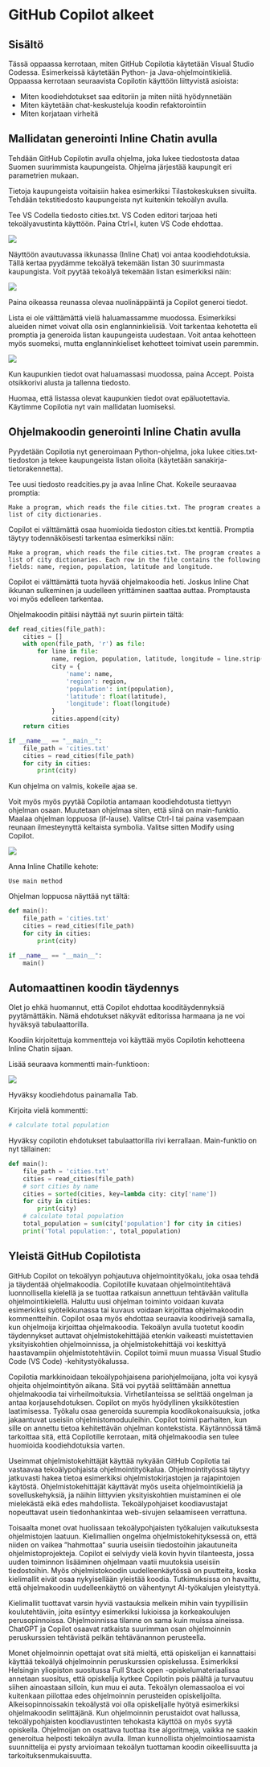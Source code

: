 # GitHub Copilot alkeet

## Sisältö

Tässä oppaassa kerrotaan, miten GitHub Copilotia käytetään Visual Studio Codessa. Esimerkeissä käytetään Python- ja Java-ohjelmointikieliä. Oppaassa kerrotaan seuraavista Copilotin käyttöön liittyvistä asioista:
- Miten koodiehdotukset saa editoriin ja miten niitä hyödynnetään
- Miten käytetään chat-keskusteluja koodin refaktorointiin
- Miten korjataan virheitä

## Mallidatan generointi Inline Chatin avulla

Tehdään GitHub Copilotin avulla ohjelma, joka lukee tiedostosta dataa Suomen suurimmista kaupungeista. Ohjelma järjestää kaupungit eri parametrien mukaan.

Tietoja kaupungeista voitaisiin hakea esimerkiksi Tilastokeskuksen sivuilta. Tehdään tekstitiedosto kaupungeista nyt kuitenkin tekoälyn avulla.

Tee VS Codella tiedosto cities.txt. VS Coden editori tarjoaa heti tekoälyavustinta käyttöön. Paina Ctrl+I, kuten VS Code ehdottaa.

![](images/firstinlinechat.png)

Näyttöön avautuvassa ikkunassa (Inline Chat) voi antaa koodiehdotuksia. Tällä kertaa pyydämme tekoälyä tekemään listan 30 suurimmasta kaupungista. Voit pyytää tekoälyä tekemään listan esimerkiksi näin:

![](images/secondinlinechat.png)

Paina oikeassa reunassa olevaa nuolinäppäintä ja Copilot generoi tiedot.

Lista ei ole välttämättä vielä haluamassamme muodossa. Esimerkiksi alueiden nimet voivat olla osin englanninkielisiä. Voit tarkentaa kehotetta eli promptia ja generoida listan kaupungeista uudestaan. Voit antaa kehotteen myös suomeksi, mutta englanninkieliset kehotteet toimivat usein paremmin.

![](images/fileofcities.png)

Kun kaupunkien tiedot ovat haluamassasi muodossa, paina Accept. Poista otsikkorivi alusta ja tallenna tiedosto.

Huomaa, että listassa olevat kaupunkien tiedot ovat epäluotettavia. Käytimme Copilotia nyt vain mallidatan luomiseksi.

## Ohjelmakoodin generointi Inline Chatin avulla

Pyydetään Copilotia nyt generoimaan Python-ohjelma, joka lukee cities.txt-tiedoston ja tekee kaupungeista listan olioita (käytetään sanakirja-tietorakennetta).

Tee uusi tiedosto readcities.py ja avaa Inline Chat. Kokeile seuraavaa promptia:
```
Make a program, which reads the file cities.txt. The program creates a list of city dictionaries.
```

Copilot ei välttämättä osaa huomioida tiedoston cities.txt kenttiä. Promptia täytyy todennäköisesti tarkentaa esimerkiksi näin:
```
Make a program, which reads the file cities.txt. The program creates a list of city dictionaries. Each row in the file contains the following fields: name, region, population, latitude and longitude.
```

Copilot ei välttämättä tuota hyvää ohjelmakoodia heti. Joskus Inline Chat ikkunan sulkeminen ja uudelleen yrittäminen saattaa auttaa. Promptausta voi myös edelleen tarkentaa.

Ohjelmakoodin pitäisi näyttää nyt suurin piirtein tältä:

```python
def read_cities(file_path):
    cities = []
    with open(file_path, 'r') as file:
        for line in file:
            name, region, population, latitude, longitude = line.strip().split(',')
            city = {
                'name': name,
                'region': region,
                'population': int(population),
                'latitude': float(latitude),
                'longitude': float(longitude)
            }
            cities.append(city)
    return cities

if __name__ == "__main__":
    file_path = 'cities.txt'
    cities = read_cities(file_path)
    for city in cities:
        print(city)
```

Kun ohjelma on valmis, kokeile ajaa se.

Voit myös myös pyytää Copilotia antamaan koodiehdotusta tiettyyn ohjelman osaan. Muutetaan ohjelmaa siten, että siinä on main-funktio. Maalaa ohjelman loppuosa (if-lause). Valitse Ctrl-I tai paina vasempaan reunaan ilmesteynyttä keltaista symbolia. Valitse sitten Modify using Copilot.

![](images/mainmethod.png)

Anna Inline Chatille kehote:
```
Use main method
```

Ohjelman loppuosa näyttää nyt tältä:
```python
def main():
    file_path = 'cities.txt'
    cities = read_cities(file_path)
    for city in cities:
        print(city)

if __name__ == "__main__":
    main()
```

## Automaattinen koodin täydennys

Olet jo ehkä huomannut, että Copilot ehdottaa kooditäydennyksiä pyytämättäkin. Nämä ehdotukset näkyvät editorissa harmaana ja ne voi hyväksyä tabulaattorilla.

Koodiin kirjoitettuja kommentteja voi käyttää myös Copilotin kehotteena Inline Chatin sijaan.

Lisää seuraava kommentti main-funktioon:

![](images/commentexample1.png)

Hyväksy koodiehdotus painamalla Tab.

Kirjoita vielä kommentti:
```python
# calculate total population
```

Hyväksy copilotin ehdotukset tabulaattorilla rivi kerrallaan. Main-funktio on nyt tällainen:
```python
def main():
    file_path = 'cities.txt'
    cities = read_cities(file_path)
    # sort cities by name
    cities = sorted(cities, key=lambda city: city['name'])
    for city in cities:
        print(city)
    # calculate total population
    total_population = sum(city['population'] for city in cities)
    print('Total population:', total_population)
```

## Yleistä GitHub Copilotista

GitHub Copilot on tekoälyyn pohjautuva ohjelmointityökalu, joka osaa tehdä ja täydentää ohjelmakoodia. Copilotille kuvataan ohjelmointitehtävä luonnollisella kielellä ja se tuottaa ratkaisun annettuun tehtävään valitulla ohjelmointikielellä. Haluttu uusi ohjelman toiminto voidaan kuvata esimerkiksi syöteikkunassa tai kuvaus voidaan kirjoittaa ohjelmakoodin kommentteihin. Copilot osaa myös ehdottaa seuraavia koodirivejä samalla, kun ohjelmoija kirjoittaa ohjelmakoodia. Tekoälyn avulla tuotetut koodin täydennykset auttavat ohjelmistokehittäjää etenkin vaikeasti muistettavien yksityiskohtien ohjelmoinnissa, ja ohjelmistokehittäjä voi keskittyä haastavampiin ohjelmistotehtäviin. Copilot toimii muun muassa Visual Studio Code (VS Code) -kehitystyökalussa.

Copilotia markkinoidaan tekoälypohjaisena pariohjelmoijana, jolta voi kysyä ohjeita ohjelmointityön aikana. Sitä voi pyytää selittämään annettua ohjelmakoodia tai virheilmoituksia. Virhetilanteissa se selittää ongelman ja antaa korjausehdotuksen. Copilot on myös hyödyllinen yksikkötestien laatimisessa. Työkalu osaa generoida suurempia koodikokonaisuuksia, jotka jakaantuvat useisiin ohjelmistomoduuleihin. Copilot toimii parhaiten, kun sille on annettu tietoa kehitettävän ohjelman kontekstista. Käytännössä tämä tarkoittaa sitä, että Copilotille kerrotaan, mitä ohjelmakoodia sen tulee huomioida koodiehdotuksia varten.

Useimmat ohjelmistokehittäjät käyttää nykyään GitHub Copilotia tai vastaavaa tekoälypohjaista ohjelmointityökalua. Ohjelmointityössä täytyy jatkuvasti hakea tietoa esimerkiksi ohjelmistokirjastojen ja rajapintojen käytöstä. Ohjelmistokehittäjät käyttävät myös useita ohjelmointikieliä ja sovelluskehyksiä, ja näihin liittyvien yksityiskohtien muistaminen ei ole mielekästä eikä edes mahdollista. Tekoälypohjaiset koodiavustajat nopeuttavat usein tiedonhankintaa web-sivujen selaamiseen verrattuna.

Toisaalta monet ovat huolissaan tekoälypohjaisten työkalujen vaikutuksesta ohjelmistojen laatuun. Kielimallien ongelma ohjelmistokehityksessä on, että niiden on vaikea ”hahmottaa” suuria useisiin tiedostoihin jakautuneita ohjelmistoprojekteja. Copilot ei selviydy vielä kovin hyvin tilanteesta, jossa uuden toiminnon lisääminen ohjelmaan vaatii muutoksia useisiin tiedostoihin. Myös ohjelmistokoodin uudelleenkäytössä on puutteita, koska kielimallit eivät osaa nykyisellään yleistää koodia. Tutkimuksissa on havaittu, että ohjelmakoodin uudelleenkäyttö on vähentynyt AI-työkalujen yleistyttyä. 

Kielimallit tuottavat varsin hyviä vastauksia melkein mihin vain tyypillisiin koulutehtäviin, joita esiintyy esimerkiksi lukioissa ja korkeakoulujen perusopinnoissa. Ohjelmoinnissa tilanne on sama kuin muissa aineissa. ChatGPT ja Copilot osaavat ratkaista suurimman osan ohjelmoinnin peruskurssien tehtävistä pelkän tehtävänannon perusteella. 

 Monet ohjelmoinnin opettajat ovat sitä mieltä, että opiskelijan ei kannattaisi käyttää tekoälyä ohjelmoinnin peruskurssien opiskelussa. Esimerkiksi Helsingin yliopiston suositussa Full Stack open -opiskelumateriaalissa annetaan suositus, että opiskelija kytkee Copilotin pois päältä ja turvautuu siihen ainoastaan silloin, kun muu ei auta. Tekoälyn olemassaoloa ei voi kuitenkaan piilottaa edes ohjelmoinnin perusteiden opiskelijoilta. Alkeisopinnoissakin tekoälystä voi olla opiskelijalle hyötyä esimerkiksi ohjelmakoodin selittäjänä. Kun ohjelmoinnin perustaidot ovat hallussa, tekoälypohjaisten koodiavustinten tehokasta käyttöä on myös syytä opiskella. Ohjelmoijan on osattava tuottaa itse algoritmeja, vaikka ne saakin generoitua helposti tekoälyn avulla. Ilman kunnollista ohjelmointiosaamista suunnittelija ei pysty arvioimaan tekoälyn tuottaman koodin oikeellisuutta ja tarkoituksenmukaisuutta.